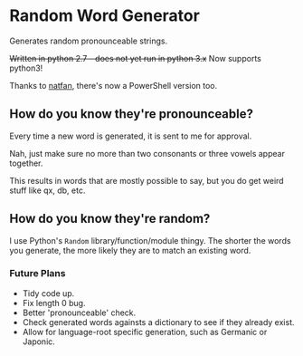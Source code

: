 # Random Word Generator
Generates random pronounceable strings.

~~Written in python 2.7 - does not yet run in python 3.x~~ Now supports python3!

Thanks to [natfan](https://github.com/Natfan), there's now a PowerShell version too.

## How do you know they're pronounceable?
Every time a new word is generated, it is sent to me for approval.

Nah, just make sure no more than two consonants or three vowels appear together.

This results in words that are mostly possible to say, but you do get weird stuff like qx, db, etc.

## How do you know they're random?
I use Python's `Random` library/function/module thingy. The shorter the words you generate, the more likely they are to match an existing word.

### Future Plans
- Tidy code up.
- Fix length 0 bug.
- Better 'pronounceable' check.
- Check generated words againsts a dictionary to see if they already exist.
- Allow for language-root specific generation, such as Germanic or Japonic.
